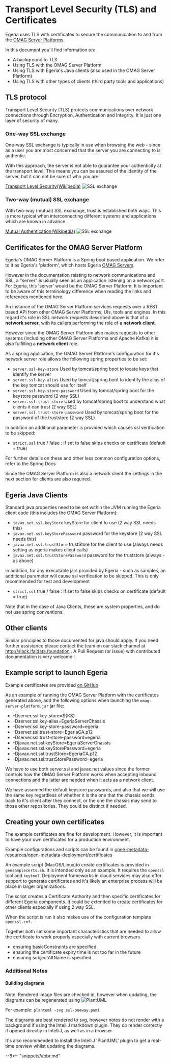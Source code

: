 <!-- SPDX-License-Identifier: CC-BY-4.0 -->
<!-- Copyright Contributors to the Egeria project. -->

# Transport Level Security (TLS) and Certificates

Egeria uses TLS with certificates to secure the communication to and from the [OMAG Server Platforms](/concepts/omag-server-platform).

In this document you'll find information on:
 * A background to TLS
 * Using TLS with the OMAG Server Platform
 * Using TLS with Egeria's Java clients (also used in the OMAG Server Platform)
 * Using TLS with other types of clients (third party tools and applications)

## TLS protocol

Transport Level Security (TLS) protects communications over network connections through Encryption,
Authentication and Integrity.  It is just one layer of security of many.

### One-way SSL exchange

One-way SSL exchange is typically in use when browsing the web - since as a user
you are most concerned that the server you are connecting to is authentic.

With this approach, the server is not able to guarantee your authenticity at the transport level.
This means you can
be assured of the identity of the server, but it can not be sure of who you are.

[Transport Level Security(Wikipedia)](https://en.wikipedia.org/wiki/Transport_Layer_Security)
![SSL exchange](ssl-oneway.svg)

### Two-way (mutual) SSL exchange

With two-way (mutual) SSL exchange, trust is established both ways.
This is more typical when interconnecting different systems
and applications which are known in advance. 

[Mutual Authentication(Wikipedia)](https://en.wikipedia.org/wiki/Mutual_authentication)
![SSL exchange](ssl-mutual.svg)


## Certificates for the OMAG Server Platform

Egeria's OMAG Server Platform is a Spring boot based application.
We refer to it as Egeria's 'platform', which hosts Egeria [OMAG Servers](/concepts/omag-server).

However in the documentation relating to network communications and SSL,
a "server" is usually seen as an application listening on a network port.
For Egeria, this 'server' would be the OMAG Server Platform.
It is important to be aware of this terminology difference when
reading the links and references mentioned here.

An instance of the OMAG Server Platform services requests over a REST based API 
from other OMAG Server Platforms, UIs, tools and engines.
In this regard it's role in SSL network requests described above is that of a 
**network server**, with its callers performing the role of a **network client**.

However since the OMAG Server Platform also makes requests to other systems
(including other OMAG Server Platforms and Apache Kafka)
it is also fulfilling a **network client** role.

As a spring application, the OMAG Server Platform's configuration for it's network server role allows the following spring properties
to be set:

* `server.ssl-key-store`                Used by tomcat/spring boot to locate keys that identify the server
* `server.ssl-key-alias`                Used by tomcat/spring boot to identify the alias of the key tomcat should use for itself
* `server.ssl.key-store-password`       Used by tomcat/spring boot for the keystore password (2 way SSL)
* `server.ssl.trust-store`              Used by tomcat/spring boot to understand what clients it can trust (2 way SSL)
* `server.ssl.trust-store-password`     Used by tomcat/spring boot  for the password of the truststore (2 way SSL)

In addition an additional parameter is provided which causes ssl verification to be skipped:

* `strict.ssl`                          true / false : If set to false skips checks on certificate (default = true)

For further details on these and other less common configuration options, refer to the Spring Docs

Since the OMAG Server Platform is also a network client the settings in the next section for 
clients are also required.

## Egeria Java Clients

Standard java properties need to be set within the JVM running the Egeria client code (this includes the OMAG Server Platform):

* `javax.net.ssl.keyStore`                keyStore for client to use (2 way SSL needs this)
* `javax.net.ssl.keyStorePassword`        password for the keystore  (2 way SSL needs this)
* `javax.net.ssl.trustStore`              trustStore for the client to use (always needs setting as egeria makes client calls)
* `javax.net.ssl.trustStorePassword`      password for the truststore (always - as above)

In addition, for any executable jars provided by Egeria - such as samples, an additional
parameter will cause ssl verification to be skipped. This is only recommended for test
and development

* `strict.ssl`                            true / false : If set to false skips checks on certificate (default = true)

Note that in the case of Java Clients, these are system properties, and do
not use spring conventions. 

## Other clients

Similar principles to those documented for java should apply. If you need further assistance please
contact the team on our slack channel at http://slack.lfaidata.foundation . A Pull Request (or issue) with contributed documentation
is very welcome !

## Example script to launch Egeria

Example certificates are provided [on GitHub](https://github.com/odpi/egeria/tree/main/open-metadata-resources/open-metadata-deployment/certificates) 

As an example of running the OMAG Server Platform with the certificates generated above, add the following options when launching the `omag-server-platform.jar` jar file:

 * -Dserver.ssl.key-store=${KS} 
 * -Dserver.ssl.key-alias=EgeriaServerChassis
 * -Dserver.ssl.key-store-password=egeria
 * -Dserver.ssl.trust-store=EgeriaCA.p12
 * -Dserver.ssl.trust-store-password=egeria
 * -Djavax.net.ssl.keyStore=EgeriaServerChassis 
 * -Djavax.net.ssl.keyStorePassword=egeria
 * -Djavax.net.ssl.trustStore=EgeriaCA.p12
 * -Djavax.net.ssl.trustStorePassword=egeria 
  
We have to use both server.ssl and javax.net values since the former controls how the OMAG Server Platform
works when accepting inbound connections and the latter are needed
when it acts as a network client.

We have assumed the default keystore passwords, and also that we will use the same key regardless of whether it is the one
that the chassis sends back to it's client after they connect, or the one the chassis may send to those other repositories. They
could be distinct if needed.

## Creating your own certificates

The example certificates are fine for development.
However, it is important to have your own certificates for a production environment.

Example configurations and scripts can be found in [open-metadata-resources/open-metadata-deployment/certificates](https://github.com/odpi/egeria/tree/main/open-metadata-resources/open-metadata-deployment/certificates)

An example script (MacOS/Linux)to create certificates is provided in `gensamplecerts.sh`. It is intended only as an example.
It requires the `openssl` tool and `keytool`. Deployment frameworks in cloud services may also offer support to
generate certificates and it's likely an enterprise process will be place in larger organizations.

The script creates a Certificate Authority and then specific certificates for different Egeria components.
It could be extended to create certificates for other clients especially if using 2 way SSL.

When the script is run it also makes use of the configuration template `openssl.cnf.`

Together both set some important characteristics that are needed to allow the certificate to work properly
especially with current browsers
 - ensuring basicConstraints are specified
 - ensuring the certificate expiry time is not too far in the future
 - ensuring subjectAltName is specified.


### Additional Notes
 
#### Building diagrams

Note: Rendered image files are checked in, however when updating, the diagrams can be regenerated using ![PlantUML](https://plantuml.com)
 
For example: 
`plantuml -svg ssl-oneway.puml` 

The diagrams are best rendered to svg, however notes do not render with a background if using the IntelliJ markdown plugin.
They do render correctly if opened directly in IntelliJ, as well as in a browser

It's also recommended to install the IntelliJ 'PlantUML' plugin to get a real-time preview whilst updating the diagrams.

--8<-- "snippets/abbr.md"
